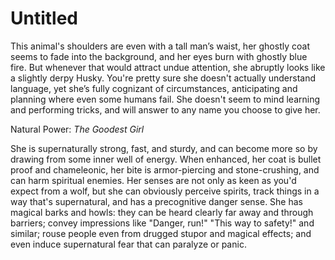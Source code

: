 # Untitled

This animal's shoulders are even with a tall man’s waist, her ghostly coat seems to fade into the background, and her eyes burn with ghostly blue fire. But whenever that would attract undue attention, she abruptly looks like a slightly derpy Husky. You're pretty sure she doesn't actually understand language, yet she’s fully cognizant of circumstances, anticipating and planning where even some humans fail. She doesn't seem to mind learning and performing tricks, and will answer to any name you choose to give her.

Natural Power: *The Goodest Girl*

She is supernaturally strong, fast, and sturdy, and can become more so by drawing from some inner well of energy. When enhanced, her coat is bullet proof and chameleonic, her bite is armor-piercing and stone-crushing, and can harm spiritual enemies. Her senses are not only as keen as you'd expect from a wolf, but she can obviously perceive spirits, track things in a way that's supernatural, and has a precognitive danger sense. She has magical barks and howls: they can be heard clearly far away and through barriers; convey impressions like "Danger, run!" "This way to safety!" and similar; rouse people even from drugged stupor and magical effects; and even induce supernatural fear that can paralyze or panic.